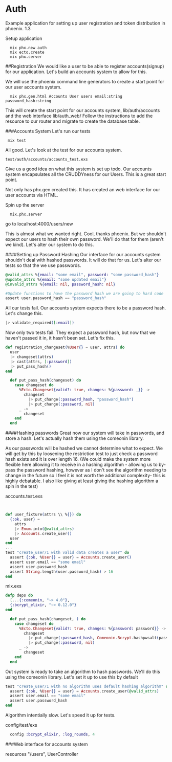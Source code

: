# Auth
Example application for setting up user registration and token distribution in phoenix. 1.3

Setup application
```
  mix phx.new auth
  mix ecto.create
  mix phx.server
```

##Registration
We would like a user to be able to register accounts(signup) for our application.
Let's build an accounts system to allow for this.

We will use the phoenix command line generators to create a start point for our user accounts system.  

```
  mix phx.gen.html Accounts User users email:string password_hash:string
```
This will create the start point for our accounts system, lib/auth/accounts and the web interface lib/auth_web/
Follow the instructions to add the resource to our router and migrate to create the database table.

###Accounts System
Let's run our tests
```
 mix test
```
All good. Let's look at the test for our accounts system.
```
test/auth/accounts/accounts_test.exs
```

Give us a good idea on what this system is set up todo.  Our accounts system encapsulates all the CRUDDYness for our Users.  This is a great start point.  


Not only has phx.gen created this.  It has created an web interface for our user accounts via HTML.

Spin up the server
```
  mix.phx.server
```
go to localhost:4000/users/new

This is almost what we wanted right.  Cool, thanks phoenix.  But we shouldn't expect our users to hash their own password.  We'll do that for them (aren't we kind).  Let's alter our system to do this.

####Setting up Password Hashing
Our interface for our accounts system shouldn't deal with hashed passwords. It will do that for us.  Let's alter our tests so that the we use passwords.

``` elixir
@valid_attrs %{email: "some email", password: "some password_hash"}
@update_attrs %{email: "some updated email"}
@invalid_attrs %{email: nil, password_hash: nil}

#Update functions to have the password hash we are going to hard code
assert user.password_hash == "password_hash"
```
All our tests fail.  Our accounts system expects there to be a password hash. Let's change this.

``` elixir
|> validate_required([:email])
```

Now only two tests fail.  They expect a password hash,  but now that we haven't passed it in, it hasn't been set. Let's fix this.

``` elixir
def registration_changeset(%User{} = user, attrs) do
  user
  |> changeset(attrs)
  |> cast(attrs, [:password])
  |> put_pass_hash()
end
```
```elixir
  def put_pass_hash(changeset) do
    case changeset do
      %Ecto.Changeset{valid?: true, changes: %{password: _}} ->
        changeset
          |> put_change(:password_hash, "password_hash")
          |> put_change(:password, nil)
      _ ->
        changeset
    end
  end
```

####Hashing passwords
Great  now our system will take in passwords, and store a hash. Let's actually hash them using the comeonin library.

As our passwords will be hashed we cannot determine what to expect.  We will get by this by loosening the restriction test to just check a password hash exists and it is over length 16.  (We could make the system more flexible here allowing it to receive in a hashing algorithm - allowing us to by-pass the password hashing,  however as I don't see the algorithm needing to change in the future so I feel it is not worth the additional complexity- this is highly debatable.  I also like giving at least giving the hashing algorithm a spin in the test)

<!-- We'll make our system be able to take in a hashing algorithm so we can test it with a simple one,  by default it will use come one in. -->

accounts.test.exs
``` elixir


def user_fixture(attrs \\ %{}) do
  {:ok, user} =
    attrs
    |> Enum.into(@valid_attrs)
    |> Accounts.create_user()
  user
end
...
test "create_user/1 with valid data creates a user" do
  assert {:ok, %User{} = user} = Accounts.create_user()
  assert user.email == "some email"
  assert user.password_hash
  assert String.length(user.password_hash) > 16
end

```

mix.exs
``` elixir
defp deps do
  [...{:comeonin, "~> 4.0"},
  {:bcrypt_elixir, "~> 0.12.0"}
end
```

```elixir
  def put_pass_hash(changeset, ) do
    case changeset do
      %Ecto.Changeset{valid?: true, changes: %{password: password}} ->
        changeset
          |> put_change(:password_hash, Comeonin.Bcrypt.hashpwsalt(password))
          |> put_change(:password, nil)
      _ ->
        changeset
    end
  end
```

Out system is ready to take an algorithm to hash passwords.  We'll do this using the comeonin library. Let's set it up to use this by default
``` elixir
test "create_user/1 with no algorithm uses default hashing algorithm" do
  assert {:ok, %User{} = user} = Accounts.create_user(@valid_attrs)
  assert user.email == "some email"
  assert user.password_hash
end
```

Algorithm intentially slow.  Let's speed it up for tests.

config/test/exs
```elixir
  config :bcrypt_elixir, :log_rounds, 4
```


###Web interface for accounts system
<!-- We will do this by allowing them to get a form.
http://localhost:4000/registrations/new -->
resources "/users", UserController
